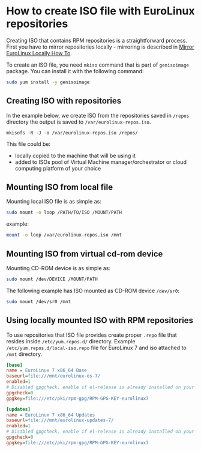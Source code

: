 # How to create ISO file with EuroLinux repositories

Creating ISO that contains RPM repositories is a straightforward process. First
you have to mirror repositories locally - mirroring is described in [Mirror
EuroLinux Locally How To](mirror-eurolinux-locally.md).

To create an ISO file, you need `mkiso` command that is part of `genisoimage`
package. You can install it with the following command:


```bash
sudo yum install -y genisoimage
```

## Creating ISO with repositories

In the example below, we create ISO from the repositories saved in `/repos`
directory the output is saved to `/var/eurolinux-repos.iso`.
```
mkisofs -R -J -o /var/eurolinux-repos.iso /repos/
```

This file could be:

- locally copied to the machine that will be using it
- added to ISOs pool of Virtual Machine manager/orchestrator or cloud computing
  platform of your choice

## Mounting ISO from local file

Mounting local ISO file is as simple as:

```bash
sudo mount -o loop /PATH/TO/ISO /MOUNT/PATH
```

example:

```bash
mount -o loop /var/eurolinux-repos.iso /mnt
```

## Mounting ISO from virtual cd-rom device


Mounting CD-ROM device is as simple as:

```bash
sudo mount /dev/DEVICE /MOUNT/PATH
```

The following example has ISO mounted as CD-ROM device `/dev/sr0`:

```bash
sudo mount /dev/sr0 /mnt
```

## Using locally mounted ISO with RPM repositories

To use repositories that ISO file provides create proper `.repo` file that
resides inside `/etc/yum.repos.d/` directory. Example
`/etc/yum.repos.d/local-iso.repo` file for EuroLinux 7 and iso attached to
`/mnt` directory.

```ini
[base]
name = EuroLinux 7 x86_64 Base
baseurl=file:///mnt/eurolinux-os-7/
enabled=1
# Disabled gpgcheck, enable if el-release is already installed on your system
gpgcheck=0
gpgkey=file:///etc/pki/rpm-gpg/RPM-GPG-KEY-eurolinux7

[updates]
name = EuroLinux 7 x86_64 Updates
baseurl=file:///mnt/eurolinux-updates-7/
enabled=1
# Disabled gpgcheck, enable if el-release is already installed on your system
gpgcheck=0
gpgkey=file:///etc/pki/rpm-gpg/RPM-GPG-KEY-eurolinux7
```
